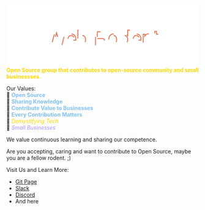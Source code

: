 <!-- contents of title.svg is from github.com/aeneasr/aeneasr -->
![WebRodent](title.svg)
<b style='color:gold'>Open Source group that contributes to open-source community and small businessses.</b></br>


Our Values:</br>
  💙 <b style='color:#80c0f2'>Open Source</b></br>
  💙 <b style='color:#80c0f2'>Sharing Knowledge</b></br>
  💙 <b style='color:#80c0f2'>Contribute Value to Businesses</b></br> 
  💙 <b style='color:#80c0f2'>Every Contribution Matters</b></br> 
  💛 <i style='color:gold'>Demystifying Tech</i></br>
  💜 <i style='color:#ac93ff'>Small Businesses</i></br>

We value continuous learning and sharing our competence.</br>

Are you accepting, caring and want to contribute to Open Source, maybe you are a fellow rodent. ;)</br>

Visit Us and Learn More: 
 - [Git Page](https://docs.webrodent.com/)
 - [Slack](https://web-rodent-nest.slack.com/)
 - [Discord](https://discord.gg/TuQYcz4C)
 - And here


<!--
**WebRodent/WebRodent** is a ✨ _special_ ✨ repository because its `README.md` (this file) appears on your GitHub profile.

Here are some ideas to get you started:

- 🔭 I’m currently working on ...
- 🌱 I’m currently learning ...
- 👯 I’m looking to collaborate on ...
- 🤔 I’m looking for help with ...
- 💬 Ask me about ...
- 📫 How to reach me: ...
- 😄 Pronouns: ...
- ⚡ Fun fact: ...
-->
